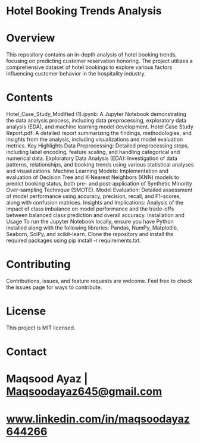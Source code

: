 # Hotel Booking Trends Analysis
# Overview
This repository contains an in-depth analysis of hotel booking trends, focusing on predicting customer reservation honoring. The project utilizes a comprehensive dataset of hotel bookings to explore various factors influencing customer behavior in the hospitality industry.

# Contents
Hotel_Case_Study_Modified (1).ipynb: A Jupyter Notebook demonstrating the data analysis process, including data preprocessing, exploratory data analysis (EDA), and machine learning model development.
Hotel Case Study Report.pdf: A detailed report summarizing the findings, methodologies, and insights from the analysis, including visualizations and model evaluation metrics.
Key Highlights
Data Preprocessing: Detailed preprocessing steps, including label encoding, feature scaling, and handling categorical and numerical data.
Exploratory Data Analysis (EDA): Investigation of data patterns, relationships, and booking trends using various statistical analyses and visualizations.
Machine Learning Models: Implementation and evaluation of Decision Tree and K-Nearest Neighbors (KNN) models to predict booking status, both pre- and post-application of Synthetic Minority Over-sampling Technique (SMOTE).
Model Evaluation: Detailed assessment of model performance using accuracy, precision, recall, and F1-scores, along with confusion matrices.
Insights and Implications: Analysis of the impact of class imbalance on model performance and the trade-offs between balanced class prediction and overall accuracy.
Installation and Usage
To run the Jupyter Notebook locally, ensure you have Python installed along with the following libraries: Pandas, NumPy, Matplotlib, Seaborn, SciPy, and scikit-learn. Clone the repository and install the required packages using pip install -r requirements.txt.

# Contributing
Contributions, issues, and feature requests are welcome. Feel free to check the issues page for ways to contribute.

# License
This project is MIT licensed.

# Contact
# Maqsood Ayaz | Maqsoodayaz645@gmail.com
# www.linkedin.com/in/maqsoodayaz644266
